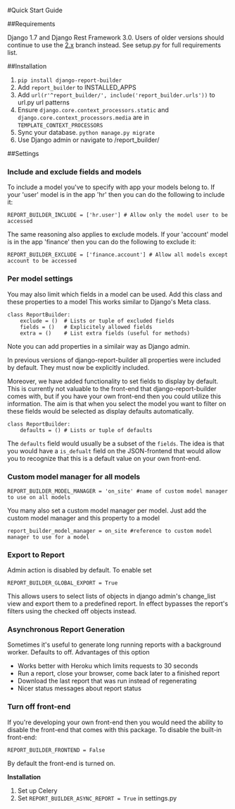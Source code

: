 #Quick Start Guide

##Requirements

Django 1.7 and Django Rest Framework 3.0. Users of older versions should continue to use the [2.x] branch instead. 
See setup.py for full requirements list.

##Installation

1. `pip install django-report-builder`
2. Add `report_builder` to INSTALLED_APPS
3. Add `url(r'^report_builder/', include('report_builder.urls'))` to url.py url patterns
3. Ensure `django.core.context_processors.static` and `django.core.context_processors.media` are in `TEMPLATE_CONTEXT_PROCESSORS`
4. Sync your database. `python manage.py migrate` 
5. Use Django admin or navigate to /report_builder/

##Settings

### Include and exclude fields and models

To include a model you've to specify with app your models belong to. If your 'user' model is in the app 'hr' then you can do the following to include it:

    REPORT_BUILDER_INCLUDE = ['hr.user'] # Allow only the model user to be accessed

The same reasoning also applies to exclude models. If your 'account' model is in the app 'finance' then you can do the following to exclude it:

    REPORT_BUILDER_EXCLUDE = ['finance.account'] # Allow all models except account to be accessed

### Per model settings

You may also limit which fields in a model can be used. Add this class and these properties to a model
This works similar to Django's Meta class.

    class ReportBuilder:
        exclude = ()  # Lists or tuple of excluded fields
        fields = ()   # Explicitely allowed fields
        extra = ()    # List extra fields (useful for methods)

Note you can add properties in a similair way as Django admin.

In previous versions of django-report-builder all properties were included by default.
They must now be explicitly included.

Moreover, we have added functionality to set fields to display by default. This is currently not valuable to the front-end that django-report-builder comes with, but if you have your own front-end then you could utilize this information. The aim is that when you select the model you want to filter on these fields would be selected as display defaults automatically.

    class ReportBuilder:
        defaults = () # Lists or tuple of defaults

The `defaults` field would usually be a subset of the `fields`. The idea is that you would have a `is_defualt` field on the JSON-frontend that would allow you to recognize that this is a default value on your own front-end.

### Custom model manager for all models

    REPORT_BUILDER_MODEL_MANAGER = 'on_site' #name of custom model manager to use on all models

You many also set a custom model manager per model. Just add the custom model manager and this property to a model

    report_builder_model_manager = on_site #reference to custom model manager to use for a model

### Export to Report

Admin action is disabled by default. To enable set
    
    REPORT_BUILDER_GLOBAL_EXPORT = True

This allows users to select lists of objects in django admin's change_list view and export them to a predefined report.
In effect bypasses the report's filters using the checked off objects instead.

### Asynchronous Report Generation

Sometimes it's useful to generate long running reports with a background worker. Defaults to off.
Advantages of this option

- Works better with Heroku which limits requests to 30 seconds
- Run a report, close your browser, come back later to a finished report
- Download the last report that was run instead of regenerating
- Nicer status messages about report status

### Turn off front-end

If you're developing your own front-end then you would need the ability to disable the front-end that comes with this package. To disable the built-in front-end:

    REPORT_BUILDER_FRONTEND = False

By default the front-end is turned on.

**Installation**

1. Set up Celery
2. Set `REPORT_BUILDER_ASYNC_REPORT = True` in settings.py

[2.x]: https://github.com/burke-software/django-report-builder/tree/2.x
